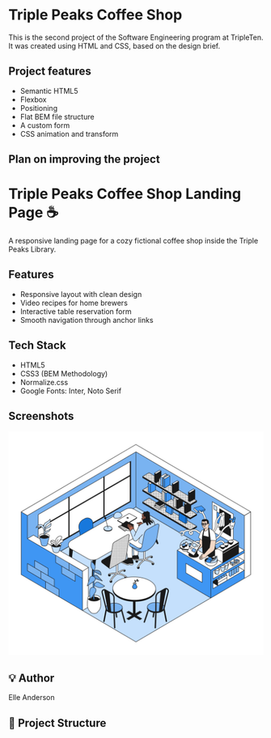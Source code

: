 # Triple Peaks Coffee Shop

This is the second project of the Software Engineering program at TripleTen. It was created using HTML and CSS, based on the design brief.

## Project features

- Semantic HTML5
- Flexbox
- Positioning
- Flat BEM file structure
- A custom form
- CSS animation and transform

## Plan on improving the project

# Triple Peaks Coffee Shop Landing Page ☕

A responsive landing page for a cozy fictional coffee shop inside the Triple Peaks Library.

## Features

- Responsive layout with clean design
- Video recipes for home brewers
- Interactive table reservation form
- Smooth navigation through anchor links

## Tech Stack

- HTML5
- CSS3 (BEM Methodology)
- Normalize.css
- Google Fonts: Inter, Noto Serif

## Screenshots

![Screenshot](./images/inside_coffee_shop.png)

## 💡 Author

Elle Anderson  
## 📁 Project Structure


